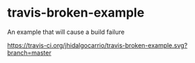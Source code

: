 # travis-broken-example

An example that will cause a build failure

https://travis-ci.org/jhidalgocarrio/travis-broken-example.svg?branch=master
